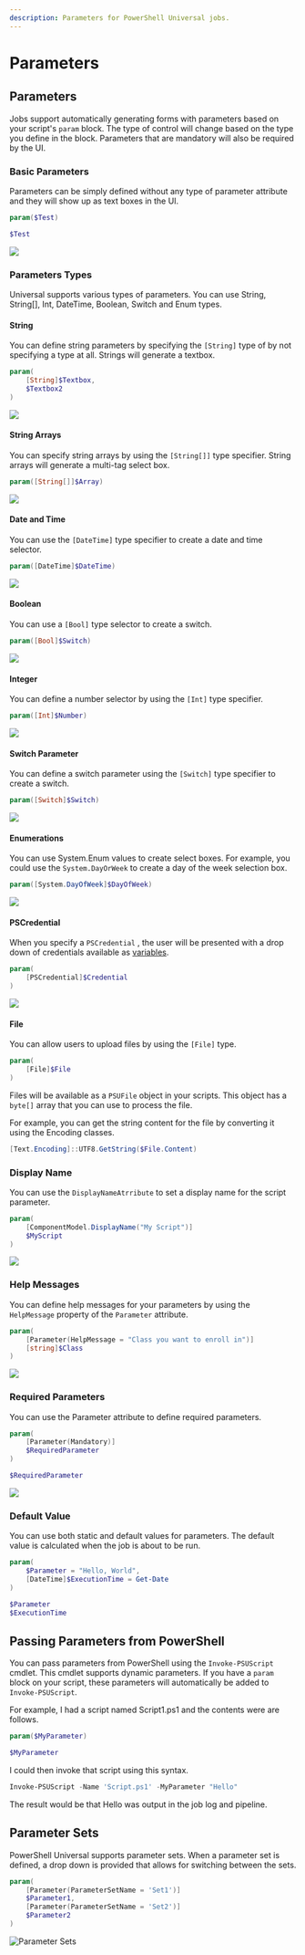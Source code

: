 ```yaml
---
description: Parameters for PowerShell Universal jobs.
---
```


# Parameters

## Parameters

Jobs support automatically generating forms with parameters based on your script's `param` block. The type of control will change based on the type you define in the block. Parameters that are mandatory will also be required by the UI.

### Basic Parameters

Parameters can be simply defined without any type of parameter attribute and they will show up as text boxes in the UI.

```powershell
param($Test)

$Test
```

![](<../../.gitbook/assets/image (139).png>)

### Parameters Types

Universal supports various types of parameters. You can use String, String\[], Int, DateTime, Boolean, Switch and Enum types.

#### String

You can define string parameters by specifying the `[String]` type of by not specifying a type at all. Strings will generate a textbox.

```powershell
param(
    [String]$Textbox,
    $Textbox2
)
```

![](<../../.gitbook/assets/image (410).png>)

#### String Arrays

You can specify string arrays by using the `[String[]]` type specifier. String arrays will generate a multi-tag select box.

```powershell
param([String[]]$Array)
```

![](<../../.gitbook/assets/image (20).png>)

#### Date and Time

You can use the `[DateTime]` type specifier to create a date and time selector.

```powershell
param([DateTime]$DateTime)
```

![](<../../.gitbook/assets/image (220).png>)

#### Boolean

You can use a `[Bool]` type selector to create a switch.

```powershell
param([Bool]$Switch)
```

![](<../../.gitbook/assets/image (8).png>)

#### Integer

You can define a number selector by using the `[Int]` type specifier.

```powershell
param([Int]$Number)
```

![](<../../.gitbook/assets/image (216).png>)

#### Switch Parameter

You can define a switch parameter using the `[Switch]` type specifier to create a switch.

```powershell
param([Switch]$Switch)
```

![](<../../.gitbook/assets/image (95).png>)

#### Enumerations

You can use System.Enum values to create select boxes. For example, you could use the `System.DayOrWeek` to create a day of the week selection box.

```powershell
param([System.DayOfWeek]$DayOfWeek)
```

![](<../../.gitbook/assets/image (566).png>)

#### PSCredential

When you specify a `PSCredential` , the user will be presented with a drop down of credentials available as [variables](../../platform/variables.md#creating-a-secret-variable).&#x20;

```powershell
param(
    [PSCredential]$Credential
)
```

![](<../../.gitbook/assets/image (69).png>)

#### File&#x20;

You can allow users to upload files by using the `[File]` type.&#x20;

```powershell
param(
    [File]$File
)
```

Files will be available as a `PSUFile` object in your scripts. This object has a `byte[]` array that you can use to process the file.&#x20;

For example, you can get the string content for the file by converting it using the Encoding classes.

```powershell
[Text.Encoding]::UTF8.GetString($File.Content)
```

### Display Name

You can use the `DisplayNameAtrribute` to set a display name for the script parameter.&#x20;

```powershell
param(
    [ComponentModel.DisplayName("My Script")]
    $MyScript
)
```

![](<../../.gitbook/assets/image (391).png>)

### Help Messages

You can define help messages for your parameters by using the `HelpMessage` property of the `Parameter` attribute.

```powershell
param(
    [Parameter(HelpMessage = "Class you want to enroll in")]
    [string]$Class
)
```

![](<../../.gitbook/assets/image (182).png>)

### Required Parameters

You can use the Parameter attribute to define required parameters.

```powershell
param(
    [Parameter(Mandatory)]
    $RequiredParameter
)

$RequiredParameter
```

![](<../../.gitbook/assets/image (547).png>)

### Default Value

You can use both static and default values for parameters. The default value is calculated when the job is about to be run.&#x20;

```powershell
param(
    $Parameter = "Hello, World",
    [DateTime]$ExecutionTime = Get-Date
)

$Parameter
$ExecutionTime
```

## Passing Parameters from PowerShell

You can pass parameters from PowerShell using the `Invoke-PSUScript` cmdlet. This cmdlet supports dynamic parameters. If you have a `param` block on your script, these parameters will automatically be added to `Invoke-PSUScript`.

For example, I had a script named Script1.ps1 and the contents were are follows.

```powershell
param($MyParameter)

$MyParameter
```

I could then invoke that script using this syntax.

```powershell
Invoke-PSUScript -Name 'Script.ps1' -MyParameter "Hello"
```

The result would be that Hello was output in the job log and pipeline.

## Parameter Sets

PowerShell Universal supports parameter sets. When a parameter set is defined, a drop down is provided that allows for switching between the sets.&#x20;

```powershell
param(
    [Parameter(ParameterSetName = 'Set1')]
    $Parameter1,
    [Parameter(ParameterSetName = 'Set2')]
    $Parameter2
)
```

![Parameter Sets](<../../.gitbook/assets/image (408).png>)

